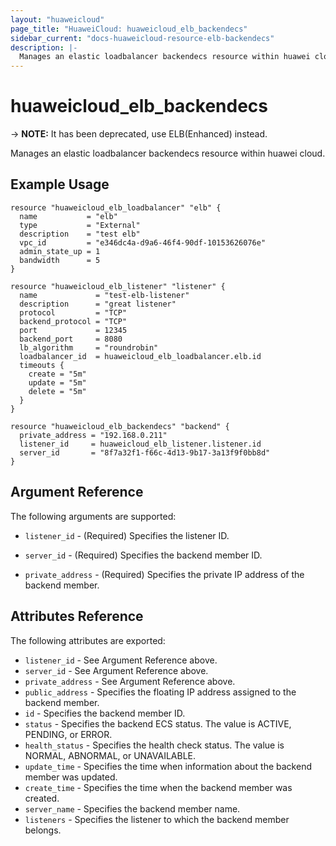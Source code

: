 ```yaml
---
layout: "huaweicloud"
page_title: "HuaweiCloud: huaweicloud_elb_backendecs"
sidebar_current: "docs-huaweicloud-resource-elb-backendecs"
description: |-
  Manages an elastic loadbalancer backendecs resource within huawei cloud.
---
```


# huaweicloud\_elb\_backendecs

-> **NOTE:** It has been deprecated, use ELB(Enhanced) instead.

Manages an elastic loadbalancer backendecs resource within huawei cloud.

## Example Usage

```hcl
resource "huaweicloud_elb_loadbalancer" "elb" {
  name           = "elb"
  type           = "External"
  description    = "test elb"
  vpc_id         = "e346dc4a-d9a6-46f4-90df-10153626076e"
  admin_state_up = 1
  bandwidth      = 5
}

resource "huaweicloud_elb_listener" "listener" {
  name             = "test-elb-listener"
  description      = "great listener"
  protocol         = "TCP"
  backend_protocol = "TCP"
  port             = 12345
  backend_port     = 8080
  lb_algorithm     = "roundrobin"
  loadbalancer_id  = huaweicloud_elb_loadbalancer.elb.id
  timeouts {
    create = "5m"
    update = "5m"
    delete = "5m"
  }
}

resource "huaweicloud_elb_backendecs" "backend" {
  private_address = "192.168.0.211"
  listener_id     = huaweicloud_elb_listener.listener.id
  server_id       = "8f7a32f1-f66c-4d13-9b17-3a13f9f0bb8d"
}
```

## Argument Reference

The following arguments are supported:

* `listener_id` - (Required) Specifies the listener ID.

* `server_id` - (Required) Specifies the backend member ID.

* `private_address` - (Required) Specifies the private IP address of the backend member.

## Attributes Reference

The following attributes are exported:

* `listener_id` - See Argument Reference above.
* `server_id` - See Argument Reference above.
* `private_address` - See Argument Reference above.
* `public_address` - Specifies the floating IP address assigned to the backend member.
* `id` - Specifies the backend member ID.
* `status` - Specifies the backend ECS status. The value is ACTIVE, PENDING,
    or ERROR.
* `health_status` - Specifies the health check status. The value is NORMAL,
    ABNORMAL, or UNAVAILABLE.
* `update_time` - Specifies the time when information about the backend member
    was updated.
* `create_time` - Specifies the time when the backend member was created.
* `server_name` - Specifies the backend member name.
* `listeners` - Specifies the listener to which the backend member belongs.
